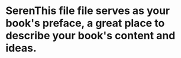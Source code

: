 # SerenThis file file serves as your book's preface, a great place to describe your book's content and ideas.



